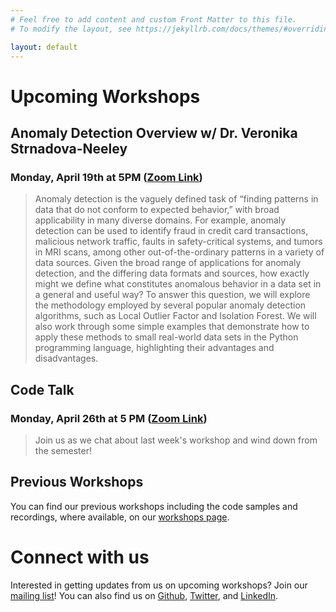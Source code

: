```yaml
---
# Feel free to add content and custom Front Matter to this file.
# To modify the layout, see https://jekyllrb.com/docs/themes/#overriding-theme-defaults

layout: default
---
```


# Upcoming Workshops

## Anomaly Detection Overview w/ Dr. Veronika Strnadova-Neeley

### Monday, April 19th at 5PM ([Zoom Link](https://us02web.zoom.us/meeting/register/tZwrdemtqDsvG9WMAxjs-izv6TE-MR4vZLla))

> Anomaly detection is the vaguely defined task of “finding patterns in data that do not conform to expected behavior,” with broad applicability in many diverse domains. For example, anomaly detection can be used to identify fraud in credit card transactions, malicious network traffic, faults in safety-critical systems, and tumors in MRI scans, among other out-of-the-ordinary patterns in a variety of data sources. Given the broad range of applications for anomaly detection, and the differing data formats and sources, how exactly might we define what constitutes anomalous behavior in a data set in a general and useful way? To answer this question, we will explore the methodology employed by several popular anomaly detection algorithms, such as Local Outlier Factor and Isolation Forest. We will also work through some simple examples that demonstrate how to apply these methods to small real-world data sets in the Python programming language, highlighting their advantages and disadvantages.

## Code Talk

### Monday, April 26th at 5 PM ([Zoom Link](https://us02web.zoom.us/meeting/register/tZctfu2pqzwuGN3fQWEFfeZEeXjtUl0ubPfm))

> Join us as we chat about last week's workshop and wind down from the semester!

## Previous Workshops

You can find our previous workshops including the code samples and recordings, where available, on our [workshops page]().

# Connect with us

Interested in getting updates from us on upcoming workshops? Join our [mailing list](https://tech.us19.list-manage.com/subscribe?u=29a4e588ed2a6dce8a79fe97a&id=0fe8932d9b)! You can also find us on [Github](https://github.com/rockyMountainDataScience), [Twitter](https://twitter.com/RockyMntnData), and [LinkedIn](https://www.linkedin.com/company/rocky-mountain-data-science/about/).

